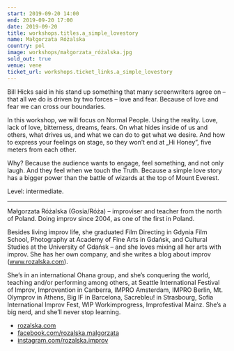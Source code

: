 ```yaml
---
start: 2019-09-20 14:00
end: 2019-09-20 17:00
date: 2019-09-20
title: workshops.titles.a_simple_lovestory
name: Małgorzata Różalska
country: pol
image: workshops/małgorzata_różalska.jpg
sold_out: true
venue: vene
ticket_url: workshops.ticket_links.a_simple_lovestory
---
```


Bill Hicks said in his stand up something that many screenwriters agree on – that all we do is driven by two forces – love and fear. Because of love and fear we can cross our boundaries.

In this workshop, we will focus on Normal People. Using the reality. Love, lack of love, bitterness, dreams, fears. On what hides inside of us and others, what drives us, and what we can do to get what we desire. And how to express your feelings on stage, so they won’t end at „Hi Honey”, five meters from each other.

Why? Because the audience wants to engage, feel something, and not only laugh. And they feel when we touch the Truth. Because a simple love story has a bigger power than the battle of wizards at the top of Mount Everest.

Level: intermediate.

---

Małgorzata Różalska (Gosia/Róża) – improviser and teacher from the north of Poland. Doing improv since 2004, as one of the first in Poland.

Besides living improv life, she graduated Film Directing in Gdynia Film School, Photography at Academy of Fine Arts in Gdańsk, and Cultural Studies at the University of Gdańsk – and she loves mixing all her arts with improv. She has her own company, and she writes a blog about improv (www.rozalska.com).

She’s in an international Ohana group, and she’s conquering the world, teaching and/or performing among others, at Seattle International Festival of Improv, Improvention in Canberra, IMPRO Amsterdam, IMPRO Berlin, Mt. Olymprov in Athens, Big IF in Barcelona, Sacrebleu! in Strasbourg, Sofia International Improv Fest, WIP Workimprogress, Improfestival Mainz. She’s a big nerd, and she’ll never stop learning.

- [rozalska.com](https://rozalska.com)
- [facebook.com/rozalska.malgorzata](https://facebook.com/rozalska.malgorzata)
- [instagram.com/rozalska.improv](https://instagram.com/rozalska.improv)

